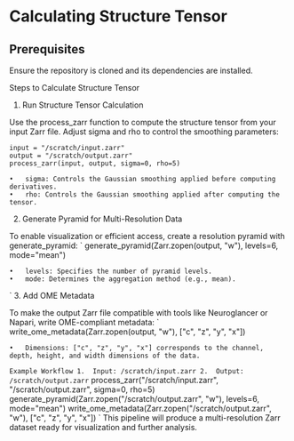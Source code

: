# Calculating Structure Tensor

## Prerequisites

Ensure the repository is cloned and its dependencies are installed.

Steps to Calculate Structure Tensor

1. Run Structure Tensor Calculation

Use the process_zarr function to compute the structure tensor from your input Zarr file. Adjust sigma and rho to control the smoothing parameters:
```
input = "/scratch/input.zarr"
output = "/scratch/output.zarr"
process_zarr(input, output, sigma=0, rho=5)
```
	•	sigma: Controls the Gaussian smoothing applied before computing derivatives.
	•	rho: Controls the Gaussian smoothing applied after computing the tensor.

2. Generate Pyramid for Multi-Resolution Data

To enable visualization or efficient access, create a resolution pyramid with generate_pyramid:
`
generate_pyramid(Zarr.zopen(output, "w"), levels=6, mode="mean")

	•	levels: Specifies the number of pyramid levels.
	•	mode: Determines the aggregation method (e.g., mean).
`
3. Add OME Metadata

To make the output Zarr file compatible with tools like Neuroglancer or Napari, write OME-compliant metadata:
`
write_ome_metadata(Zarr.zopen(output, "w"), ["c", "z", "y", "x"])

	•	Dimensions: ["c", "z", "y", "x"] corresponds to the channel, depth, height, and width dimensions of the data.
`
Example Workflow
	1.	Input: /scratch/input.zarr
	2.	Output: /scratch/output.zarr
`
process_zarr("/scratch/input.zarr", "/scratch/output.zarr", sigma=0, rho=5)
generate_pyramid(Zarr.zopen("/scratch/output.zarr", "w"), levels=6, mode="mean")
write_ome_metadata(Zarr.zopen("/scratch/output.zarr", "w"), ["c", "z", "y", "x"])
`
This pipeline will produce a multi-resolution Zarr dataset ready for visualization and further analysis.
